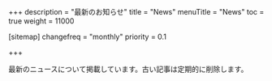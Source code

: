 +++
description = "最新のお知らせ"
title = "News"
menuTitle = "News"
toc = true
weight = 11000


[sitemap]
  changefreq = "monthly"
  priority = 0.1

+++

最新のニュースについて掲載しています。古い記事は定期的に削除します。
